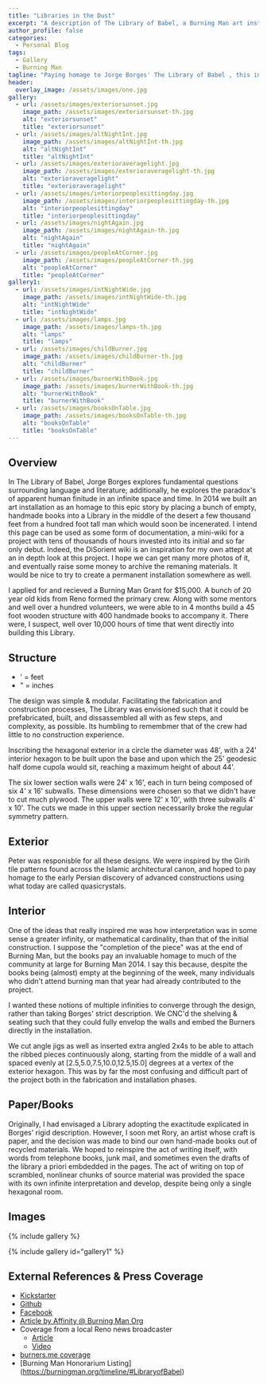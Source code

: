 ```yaml
---
title: "Libraries in the Dust"
excerpt: "A description of The Library of Babel, a Burning Man art installation in 2014"
author_profile: false
categories:
  - Personal Blog
tags:
  - Gallery
  - Burning Man
tagline: "Paying homage to Jorge Borges' The Library of Babel , this installation explores the infinite creativity of humanity and our language"
header:
  overlay_image: /assets/images/one.jpg
gallery:
  - url: /assets/images/exteriorsunset.jpg
    image_path: /assets/images/exteriorsunset-th.jpg
    alt: "exteriorsunset"
    title: "exteriorsunset"
  - url: /assets/images/altNightInt.jpg
    image_path: /assets/images/altNightInt-th.jpg
    alt: "altNightInt"
    title: "altNightInt"
  - url: /assets/images/exterioraveragelight.jpg
    image_path: /assets/images/exterioraveragelight-th.jpg
    alt: "exterioraveragelight"
    title: "exterioraveragelight"
  - url: /assets/images/interiorpeoplesittingday.jpg
    image_path: /assets/images/interiorpeoplesittingday-th.jpg
    alt: "interiorpeoplesittingday"
    title: "interiorpeoplesittingday"
  - url: /assets/images/nightAgain.jpg
    image_path: /assets/images/nightAgain-th.jpg
    alt: "nightAgain"
    title: "nightAgain"
  - url: /assets/images/peopleAtCorner.jpg
    image_path: /assets/images/peopleAtCorner-th.jpg
    alt: "peopleAtCorner"
    title: "peopleAtCorner"
gallery1:
  - url: /assets/images/intNightWide.jpg
    image_path: /assets/images/intNightWide-th.jpg
    alt: "intNightWide"
    title: "intNightWide"
  - url: /assets/images/lamps.jpg
    image_path: /assets/images/lamps-th.jpg
    alt: "lamps"
    title: "lamps"
  - url: /assets/images/childBurner.jpg
    image_path: /assets/images/childBurner-th.jpg
    alt: "childBurner"
    title: "childBurner"
  - url: /assets/images/burnerWithBook.jpg
    image_path: /assets/images/burnerWithBook-th.jpg
    alt: "burnerWithBook"
    title: "burnerWithBook"
  - url: /assets/images/booksOnTable.jpg
    image_path: /assets/images/booksOnTable-th.jpg
    alt: "booksOnTable"
    title: "booksOnTable"
---
```


##  Overview

  In The Library of Babel, Jorge Borges explores fundamental questions surrounding language and literature; additionally, he explores the paradox's of apparent human finitude in an infinite space and time.  In 2014 we built an art installation as an homage to this epic story by placing a bunch of empty, handmade books into a Library in the middle of the desert a few thousand feet from a hundred foot tall man which would soon be incenerated.  I intend this page can be used as some form of documentation, a mini-wiki for a project with tens of thousands of hours invested into its initial and so far only debut.  Indeed, the DiSorient wiki is an inspiration for my own attept at an in depth look at this project.  I hope we can get many more photos of it, and eventually raise some money to archive the remaning materials.  It would be nice to try to create a permanent installation somewhere as well.

  I applied for and recieved a Burning Man Grant for $15,000. A bunch of 20 year old kids from Reno formed the primary crew.  Along with some mentors and well over a hundred volunteers, we were able to in 4 months build a 45 foot wooden structure with 400 handmade books to accompany it.  There were, I suspect, well over 10,000 hours of time that went directly into building this Library.

##  Structure

* ' = feet
* " = inches

The design was simple & modular.  Facilitating the fabrication and construction processes, The Library was envisioned such that it could be prefabricated, built, and dissassembled all with as few steps, and complexity, as possible.  Its humbling to remembmer that of the crew had little to no construction experience.

Inscribing the hexagonal exterior in a circle the diameter was 48', with a 24' interior hexagon to be built upon the base and upon which the 25' geodesic half dome cupola would sit, reaching a maximum height of about 44'.


The six lower section walls were 24' x 16', each in turn being composed of six 4' x 16' subwalls.  These dimensions were chosen so that we didn't have to cut much plywood.  The upper walls were 12' x 10', with three subwalls 4' x 10'.  The cuts we made in this upper section necessarily broke the regular symmetry pattern.

## Exterior

Peter was responisble for all these designs.  We were inspired by the Girih tile patterns found across the Islamic architectural canon, and hoped to pay homage to the early Persian discovery of advanced constructions using what today are called quasicrystals.

## Interior


One of the ideas that really inspired me was how interpretation was in some sense a greater infinity, or mathematical cardinality, than that of the initial construction.  I suppose the "completion of the piece" was at the end of Burning Man, but the books pay an invaluable homage to much of the community at large for Burning Man 2014.  I say this because, despite the books being (almost) empty at the beginning of the week, many individuals who didn't attend burning man that year had already contributed to the project.

I wanted these notions of multiple infinities to converge through the design, rather than taking Borges' strict description.  We CNC'd the shelving & seating such that they could fully envelop the walls and embed the Burners directly in the installation.

We cut angle jigs as well as inserted extra angled 2x4s to be able to attach the ribbed pieces continuously along, starting from the middle of a wall and spaced evenly at
[2.5,5.0,7.5,10.0,12.5,15.0] degrees at a vertex of the exterior hexagon.  This was by far the most confusing and difficult part of the project both in the fabrication and installation phases.

## Paper/Books

  Originally, I had envisaged a Library adopting the exactitude explicated in Borges' rigid description.  However, I soon met Rory, an artist whose craft is paper, and the decision was made to bind our own hand-made books out of recycled materials.  We hoped to reinspire the act of writing itself, with words from telephone books, junk mail, and sometimes even the drafts of the library a priori embdedded in the pages.  The act of writing on top of scrambled, nonlinear chunks of source material was provided the space with its own infinite interpretation and develop, despite being only a single hexagonal room.

## Images


{% include gallery %}

{% include gallery id="gallery1" %}

## External References & Press Coverage

* [Kickstarter](https://www.kickstarter.com/projects/2044825291/library-of-babel-burning-man-2014-0)
* [Github](https://github.com/wmacmil/LibraryofBabel)
* [Facebook](https://www.facebook.com/The-Library-of-Babel-264878500350354/)
* [Article by Affinity @ Burning Man Org](https://journal.burningman.org/2014/07/philosophical-center/tenprinciples/the-generator-a-community-art-and-builders-space/)
* Coverage from a local Reno news broadcaster
  * [Article](http://www.ktvn.com/story/25883253/artists-creating-the-library-of-babel-for-burning-man-1)
  * [Video](https://www.youtube.com/watch?v=57OwmqMfc_4)
* [burners.me coverage](https://burners.me/2014/07/01/catch-up-on-some-light-reading/)
* [Burning Man Honorarium Listing] (https://burningman.org/timeline/#LibraryofBabel)
